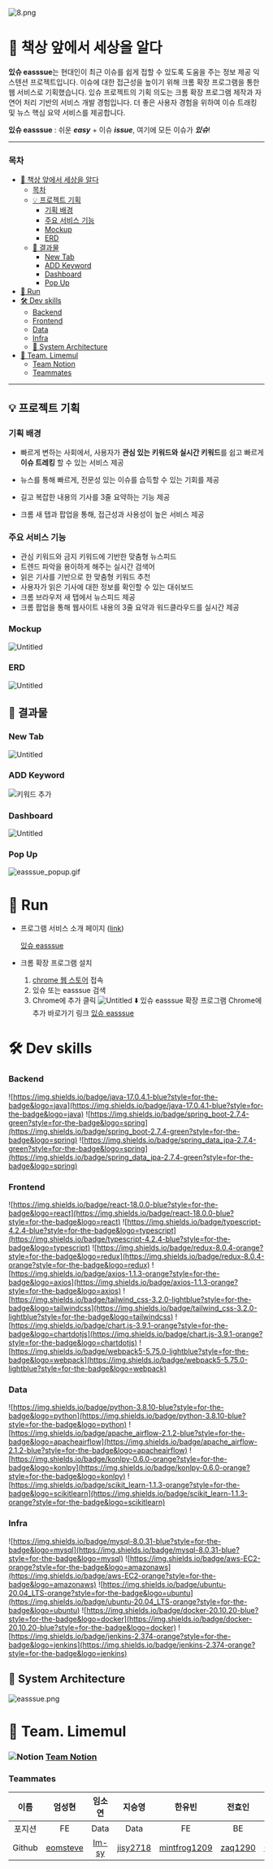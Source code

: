 ![8.png](./READMEIMGS/있슈_m.png)

# 📰 책상 앞에서 세상을 알다

**있슈 easssue**는 현대인이 최근 이슈를 쉽게 접할 수 있도록 도움을 주는 정보 제공 익스텐션 프로젝트입니다. 이슈에 대한 접근성을 높이기 위해 크롬 확장 프로그램을 통한 웹 서비스로 기획했습니다. 있슈 프로젝트의 기획 의도는 크롬 확장 프로그램 제작과 자연어 처리 기반의 서비스 개발 경험입니다. 더 좋은 사용자 경험을 위하여 이슈 트래킹 및 뉴스 핵심 요약 서비스를 제공합니다.

**있슈 easssue** : 쉬운 **_easy_** + 이슈 **_issue_**, 여기에 모든 이슈가 **_있슈_**!

---

### 목차
- [📰 책상 앞에서 세상을 알다](#-책상-앞에서-세상을-알다)
    - [목차](#목차)
  - [💡 프로젝트 기획](#-프로젝트-기획)
    - [기획 배경](#기획-배경)
    - [주요 서비스 기능](#주요-서비스-기능)
    - [Mockup](#mockup)
    - [ERD](#erd)
  - [💙 결과물](#-결과물)
    - [New Tab](#new-tab)
    - [ADD Keyword](#add-keyword)
    - [Dashboard](#dashboard)
    - [Pop Up](#pop-up)
- [🏁 Run](#-run)
- [🛠️ Dev skills](#️-dev-skills)
    - [Backend](#backend)
    - [Frontend](#frontend)
    - [Data](#data)
    - [Infra](#infra)
  - [🔨 System Architecture](#-system-architecture)
- [🍋 Team. Limemul](#-team-limemul)
    - [ Team Notion](#-team-notion)
    - [Teammates](#teammates)
---

## 💡 프로젝트 기획

### 기획 배경

- 빠르게 변하는 사회에서, 사용자가 **관심 있는 키워드와 실시간 키워드**를 쉽고 빠르게 **이슈 트레킹** 할 수 있는 서비스 제공

- 뉴스를 통해 빠르게, 전문성 있는 이슈를 습득할 수 있는 기회를 제공

- 길고 복잡한 내용의 기사를 3줄 요약하는 기능 제공

- 크롬 새 탭과 팝업을 통해, 접근성과 사용성이 높은 서비스 제공

### 주요 서비스 기능

- 관심 키워드와 금지 키워드에 기반한 맞춤형 뉴스피드
- 트렌드 파악을 용이하게 해주는 실시간 검색어
- 읽은 기사를 기반으로 한 맞춤형 키워드 추천
- 사용자가 읽은 기사에 대한 정보를 확인할 수 있는 대쉬보드
- 크롬 브라우저 새 탭에서 뉴스피드 제공
- 크롬 팝업을 통해 웹사이트 내용의 3줄 요약과 워드클라우드를 실시간 제공

### Mockup

![Untitled](./READMEIMGS/Untitled%202.png)

### ERD

![Untitled](./READMEIMGS/Untitled%203.png)

## 💙 결과물

### New Tab

![Untitled](./READMEIMGS/Untitled.png)

### ADD Keyword

![키워드 추가](./READMEIMGS/add_keyword.gif)

### Dashboard

![Untitled](./READMEIMGS/Untitled%201.png)

### Pop Up

![easssue_popup.gif](./READMEIMGS/easssue_popup.gif)

# 🏁 Run

- 프로그램 서비스 소개 페이지 ([link](https://www.easssue.com/))

  [있슈 easssue](https://www.easssue.com/)

- 크롬 확장 프로그램 설치
  1. [chrome 웹 스토어](https://chrome.google.com/webstore/category/extensions) 접속
  2. 있슈 또는 easssue 검색
  3. Chrome에 추가 클릭
  ![Untitled](./READMEIMGS/Untitled%204.png)
  ⬇️ 있슈 easssue 확장 프로그램 Chrome에 추가 바로가기 링크
  [있슈 easssue](https://chrome.google.com/webstore/detail/%EC%9E%88%EC%8A%88-easssue/cmnmdjpabceejnbkdlijepkmcdpdohjl)

# 🛠️ Dev skills

### Backend

![https://img.shields.io/badge/java-17.0.4.1-blue?style=for-the-badge&logo=java](https://img.shields.io/badge/java-17.0.4.1-blue?style=for-the-badge&logo=java)
![https://img.shields.io/badge/spring_boot-2.7.4-green?style=for-the-badge&logo=spring](https://img.shields.io/badge/spring_boot-2.7.4-green?style=for-the-badge&logo=spring)
![https://img.shields.io/badge/spring_data_jpa-2.7.4-green?style=for-the-badge&logo=spring](https://img.shields.io/badge/spring_data_jpa-2.7.4-green?style=for-the-badge&logo=spring)

### Frontend

![https://img.shields.io/badge/react-18.0.0-blue?style=for-the-badge&logo=react](https://img.shields.io/badge/react-18.0.0-blue?style=for-the-badge&logo=react)
![https://img.shields.io/badge/typescript-4.2.4-blue?style=for-the-badge&logo=typescript](https://img.shields.io/badge/typescript-4.2.4-blue?style=for-the-badge&logo=typescript)
![https://img.shields.io/badge/redux-8.0.4-orange?style=for-the-badge&logo=redux](https://img.shields.io/badge/redux-8.0.4-orange?style=for-the-badge&logo=redux)
![https://img.shields.io/badge/axios-1.1.3-orange?style=for-the-badge&logo=axios](https://img.shields.io/badge/axios-1.1.3-orange?style=for-the-badge&logo=axios)
![https://img.shields.io/badge/tailwind_css-3.2.0-lightblue?style=for-the-badge&logo=tailwindcss](https://img.shields.io/badge/tailwind_css-3.2.0-lightblue?style=for-the-badge&logo=tailwindcss)
![https://img.shields.io/badge/chart.js-3.9.1-orange?style=for-the-badge&logo=chartdotjs](https://img.shields.io/badge/chart.js-3.9.1-orange?style=for-the-badge&logo=chartdotjs)
![https://img.shields.io/badge/webpack5-5.75.0-lightblue?style=for-the-badge&logo=webpack](https://img.shields.io/badge/webpack5-5.75.0-lightblue?style=for-the-badge&logo=webpack)

### Data

![https://img.shields.io/badge/python-3.8.10-blue?style=for-the-badge&logo=python](https://img.shields.io/badge/python-3.8.10-blue?style=for-the-badge&logo=python)
![https://img.shields.io/badge/apache_airflow-2.1.2-blue?style=for-the-badge&logo=apacheairflow](https://img.shields.io/badge/apache_airflow-2.1.2-blue?style=for-the-badge&logo=apacheairflow)
![https://img.shields.io/badge/konlpy-0.6.0-orange?style=for-the-badge&logo=konlpy](https://img.shields.io/badge/konlpy-0.6.0-orange?style=for-the-badge&logo=konlpy)
![https://img.shields.io/badge/scikit_learn-1.1.3-orange?style=for-the-badge&logo=scikitlearn](https://img.shields.io/badge/scikit_learn-1.1.3-orange?style=for-the-badge&logo=scikitlearn)

### Infra

![https://img.shields.io/badge/mysql-8.0.31-blue?style=for-the-badge&logo=mysql](https://img.shields.io/badge/mysql-8.0.31-blue?style=for-the-badge&logo=mysql)
![https://img.shields.io/badge/aws-EC2-orange?style=for-the-badge&logo=amazonaws](https://img.shields.io/badge/aws-EC2-orange?style=for-the-badge&logo=amazonaws)
![https://img.shields.io/badge/ubuntu-20.04_LTS-orange?style=for-the-badge&logo=ubuntu](https://img.shields.io/badge/ubuntu-20.04_LTS-orange?style=for-the-badge&logo=ubuntu)
![https://img.shields.io/badge/docker-20.10.20-blue?style=for-the-badge&logo=docker](https://img.shields.io/badge/docker-20.10.20-blue?style=for-the-badge&logo=docker)
![https://img.shields.io/badge/jenkins-2.374-orange?style=for-the-badge&logo=jenkins](https://img.shields.io/badge/jenkins-2.374-orange?style=for-the-badge&logo=jenkins)

## 🔨 System Architecture

![easssue.png](/READMEIMGS/easssue.png)

# 🍋 Team. Limemul

### ![Notion](./READMEIMGS/icons8-notion-24.png) [Team Notion](https://www.notion.so/easssue-093a7d08efb54fb9b61b7fce93cedd85)

### Teammates

|  이름  |                 엄성현                  |              임소연               |                 지승영                  |                      한유빈                      |                전효인                 |                   김효은                    |
| :----: | :-------------------------------------: | :-------------------------------: | :-------------------------------------: | :----------------------------------------------: | :-----------------------------------: | :-----------------------------------------: |
| 포지션 |                   FE                    |               Data                |                  Data                   |                        FE                        |                  BE                   |                  BE, 팀장                   |
| Github | [eomsteve](https://github.com/eomsteve) | [Im-sy](https://github.com/Im-sy) | [jisy2718](https://github.com/jisy2718) | [mintfrog1209](https://github.com/mintfrog-1209) | [zaq1290](https://github.com/zaq1290) | [Chosephine](https://github.com/Chosephine) |
